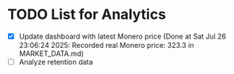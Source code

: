 # TODO List for Analytics

- [x] Update dashboard with latest Monero price  (Done at Sat Jul 26 23:06:24 2025: Recorded real Monero price: 323.3 in MARKET_DATA.md)
- [ ] Analyze retention data